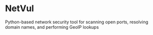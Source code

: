 # NetVul
Python-based network security tool for scanning open ports, resolving domain names, and performing GeoIP lookups
